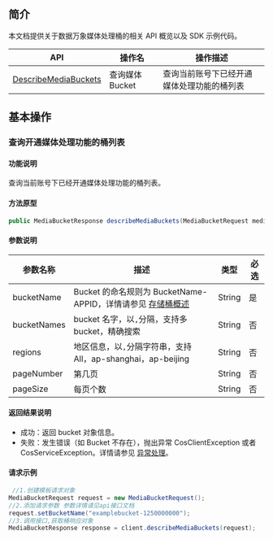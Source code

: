 
## 简介

本文档提供关于数据万象媒体处理桶的相关 API 概览以及 SDK 示例代码。

| API                                                          | 操作名             | 操作描述                           |
| ------------------------------------------------------------ | ------------------ | ---------------------------------- |
| [DescribeMediaBuckets](https://intl.cloud.tencent.com/document/product/1045/43671) | 查询媒体 Bucket | 查询当前账号下已经开通媒体处理功能的桶列表 |

## 基本操作

### 查询开通媒体处理功能的桶列表

#### 功能说明

查询当前账号下已经开通媒体处理功能的桶列表。

#### 方法原型

```java
public MediaBucketResponse describeMediaBuckets(MediaBucketRequest mediaBucketRequest);
```

#### 参数说明


| 参数名称   | 描述                                                         | 类型   |必选|
| ---------- | ------------------------------------------------------------ | ------ |---|
| bucketName | Bucket 的命名规则为 BucketName-APPID，详情请参见 [存储桶概述](https://intl.cloud.tencent.com/document/product/436/13312) | String |是|
| bucketNames |  bucket 名字，以`,`分隔，支持多 bucket，精确搜索 | String |否|
| regions |  地区信息，以`,`分隔字符串，支持 All，ap-shanghai，ap-beijing | String |否|
| pageNumber |  第几页 | String |否|
| pageSize | 每页个数 | String |否|

#### 返回结果说明

- 成功：返回 bucket 对象信息。
- 失败：发生错误（如 Bucket 不存在），抛出异常 CosClientException 或者 CosServiceException。详情请参见 [异常处理](https://intl.cloud.tencent.com/document/product/436/31537)。

#### 请求示例

```java
 //1.创建模板请求对象
MediaBucketRequest request = new MediaBucketRequest();
//2.添加请求参数 参数详情请见api接口文档
request.setBucketName("examplebucket-1250000000");
//3.调用接口,获取桶响应对象
MediaBucketResponse response = client.describeMediaBuckets(request);
```
